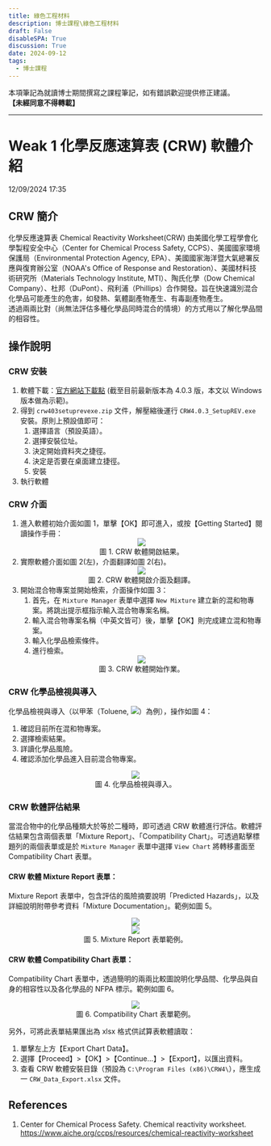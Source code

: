 ```yaml
---
title: 綠色工程材料
description: 博士課程\綠色工程材料
draft: False
disableSPA: True
discussion: True
date: 2024-09-12
tags:
  - 博士課程
---
```

本項筆記為就讀博士期間撰寫之課程筆記，如有錯誤歡迎提供修正建議。  
**【未經同意不得轉載】**  

---
# Weak 1 化學反應速算表 (CRW) 軟體介紹 
12/09/2024 17:35
## CRW 簡介
化學反應速算表 Chemical Reactivity Worksheet(CRW) 由美國化學工程學會化學製程安全中心（Center for Chemical Process Safety, CCPS）、美國國家環境保護局（Environmental Protection Agency, EPA）、美國國家海洋暨大氣總署反應與復育辦公室（NOAA's Office of Response and Restoration）、美國材料技術研究所（Materials Technology Institute, MTI）、陶氏化學（Dow Chemical Company）、杜邦（DuPont）、飛利浦（Phillips）合作開發。旨在快速識別混合化學品可能產生的危害，如發熱、氣體副產物產生、有毒副產物產生。  
透過兩兩比對（尚無法評估多種化學品同時混合的情境）的方式用以了解化學品間的相容性。

## 操作說明
### CRW 安裝
1. 軟體下載：[官方網站下載點](https://www.aiche.org/ccps/resources/downloadinstall) (截至目前最新版本為 4.0.3 版，本文以 Windows 版本做為示範)。
2. 得到 `crw403setuprevexe.zip` 文件，解壓縮後運行 `CRW4.0.3_SetupREV.exe` 安裝。原則上預設值即可：
   1. 選擇語言（預設英語）。
   2. 選擇安裝位址。
   3. 決定開始資料夾之捷徑。
   4. 決定是否要在桌面建立捷徑。
   5. 安裝
3. 執行軟體
### CRW 介面
1. 進入軟體初始介面如圖 1，單擊【OK】即可進入，或按【Getting Started】閱讀操作手冊：
   <center><img style = "max-height: 500px;" src="綠色工程材料_20240912_CRW_1.avif" /></center>
   <center>圖 1. CRW 軟體開啟結果。</center>
2. 實際軟體介面如圖 2(左)，介面翻譯如圖 2(右)。
   <center><img style = "max-height: 500px;" src="綠色工程材料_20240912_CRW_1.avif" /></center>
   <center>圖 2. CRW 軟體開啟介面及翻譯。</center>
3. 開始混合物專案並開始檢索，介面操作如圖 3：
   1. 首先，在 `Mixture Manager` 表單中選擇 `New Mixture` 建立新的混和物專案。將跳出提示框指示輸入混合物專案名稱。
   2. 輸入混合物專案名稱（中英文皆可）後，單擊【OK】則完成建立混和物專案。
   3. 輸入化學品檢索條件。
   4. 進行檢索。
   <center><img style = "max-height: 500px;" src="綠色工程材料_20240912_CRW_3.gif" /></center>
   <center>圖 3. CRW 軟體開始作業。</center>
### CRW 化學品檢視與導入
化學品檢視與導入（以甲苯（Toluene, <img style = "max-height: 22px" src="https://img.shields.io/badge/CAS_Number-108--88--3-blue"/>）為例），操作如圖 4：  
1. 確認目前所在混和物專案。
2. 選擇檢索結果。
3. 詳讀化學品風險。
4. 確認添加化學品進入目前混合物專案。
<center><img style = "max-height: 500px;" src="綠色工程材料_20240912_CRW_4.avif" /></center>
<center>圖 4. 化學品檢視與導入。</center>

### CRW 軟體評估結果
當混合物中的化學品種類大於等於二種時，即可透過 CRW 軟體進行評估。軟體評估結果包含兩個表單「Mixture Report」、「Compatibility Chart」。可透過點擊標題列的兩個表單或是於 `Mixture Manager` 表單中選擇 `View Chart` 將轉移畫面至 Compatibility Chart 表單。
#### CRW 軟體 Mixture Report 表單：
Mixture Report 表單中，包含評估的風險摘要說明「Predicted Hazards」，以及詳細說明附帶參考資料「Mixture Documentation」。範例如圖 5。
<center><img style = "max-height: 500px;" src="綠色工程材料_20240912_CRW_5.1.avif" /></center>
<center><img style = "max-height: 500px;" src="綠色工程材料_20240912_CRW_5.2.avif" /></center>
<center>圖 5. Mixture Report 表單範例。</center>

#### CRW 軟體 Compatibility Chart 表單：  
Compatibility Chart 表單中，透過簡明的兩兩比較圖說明化學品間、化學品與自身的相容性以及各化學品的 NFPA 標示。範例如圖 6。
<center><img style = "max-height: 500px;" src="綠色工程材料_20240912_CRW_6.avif" /></center>
<center>圖 6. Compatibility Chart 表單範例。</center>

另外，可將此表單結果匯出為 xlsx 格式供試算表軟體讀取：  
1. 單擊左上方【Export Chart Data】。
2. 選擇【Proceed】>【OK】>【Continue...】>【Export】，以匯出資料。
3. 查看 CRW 軟體安裝目錄（預設為 `C:\Program Files (x86)\CRW4\`），應生成一 `CRW_Data_Export.xlsx` 文件。

## References
1. Center for Chemical Process Safety. Chemical reactivity worksheet.  https://www.aiche.org/ccps/resources/chemical-reactivity-worksheet 